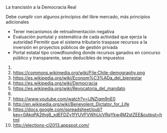 La trancisión a la Democracia Real

Debe cumplir con algunos principios del libre mercado, más principios adicionales
- Tener mecanismos de retroalimentación negativa
 - Evaluación puntutal y sistemática de cada actividad que ejerza la autoridad
Permitir que el sistema tributario traspase recursos a la inversión en proyectos públicos de gestión privada
- Portal estatal tipo crowdfounding donde recursos ganados en concurso público y transparente, sean deducibles de impuestos

1. 
1. https://commons.wikimedia.org/wiki/File:Chile-demography.png
1. https://es.wikipedia.org/wiki/Econom%C3%ADa_del_bienestar
1. https://es.wikipedia.org/wiki/Democracia
1. https://es.wikipedia.org/wiki/Revocatoria_del_mandato
1. 
1. https://www.youtube.com/watch?v=lJNZiqm9nE0
1. http://en.wikipedia.org/wiki/Benevolent_Dictator_for_Life
1. https://docs.google.com/spreadsheet/pub?key=0AkqPA2thg8_xdEFDZy1fYUVFVWhUcVRqYkw4M2stZEE&output=html
1. http://elections-cl2013.appspot.com/
